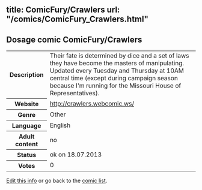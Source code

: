 title: ComicFury/Crawlers
url: "/comics/ComicFury_Crawlers.html"
---
Dosage comic ComicFury/Crawlers
-----------------------------------------

<p id="msg"></p>
<script type="text/javascript">
if (window.location.search === '?edit_info_mail=sent_ok') {
  var elem = document.getElementById("msg");
  elem.innerHTML = 'Edited information sucessfully sent for review, which is usually done daily. Thanks!';
  elem.className = 'ok';
}
</script>
<table class="comicinfo">
<tr>
<th>Description</th><td>Their fate is determined by dice and a set of laws they have become the masters of manipulating. Updated every Tuesday and Thursday at 10AM central time (except during campaign season because I'm running for the Missouri House of Representatives).</td>
</tr>
<tr>
<th>Website</th><td><a href="http://crawlers.webcomic.ws/">http://crawlers.webcomic.ws/</a></td>
</tr>
<tr>
<th>Genre</th><td>Other</td>
</tr>
<tr>
<th>Language</th><td>English</td>
</tr>
<tr>
<th>Adult content</th><td>no</td>
</tr>
<tr>
<th>Status</th><td>ok on 18.07.2013</td>
</tr>
<tr>
<th>Votes</th><td>0</td>
</tr>
</table>

[Edit this info](ComicFury_Crawlers_edit.html) or go back to the [comic list](../comic-index.html).
